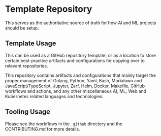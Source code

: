 # Template Repository

This serves as the authoritative source of truth for how AI and ML projects should be setup.

## Template Usage

This can be used as a GitHub repository template, or as a location to store certain best-practice artifacts and configurations for copying over to relevant repositories.

This repository contains artifacts and configurations that mainly target the proper management of Golang, Python, Yaml, Bash, Markdown and JavaScript/TypeScript, Jupyter, Zarf, Helm, Docker, Makefile, GitHub workflows and actions, and any other miscellaneous AI, ML, Web and Kubernetes related languages and technologies.

## Tooling Usage

Please see the workflows in the `.github` directory and the CONTRIBUTING.md for more details.
